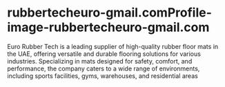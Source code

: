 # rubbertecheuro-gmail.comProfile-image-rubbertecheuro-gmail.com
Euro Rubber Tech is a leading supplier of high-quality rubber floor mats in the UAE, offering versatile and durable flooring solutions for various industries. Specializing in mats designed for safety, comfort, and performance, the company caters to a wide range of environments, including sports facilities, gyms, warehouses, and residential areas
